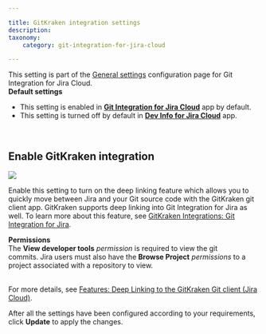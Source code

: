 ```yaml
---

title: GitKraken integration settings
description:
taxonomy:
    category: git-integration-for-jira-cloud

---
```


<div class="bbb-callout bbb--info">
    <div class="irow">
    <div class="ilogobox">
        <span class="logoimg"></span>
    </div>
    <div class="imsgbox">
        This setting is part of the <a href="/git-integration-for-jira-cloud/general-settings-gij-cloud">General settings</a> configuration page for Git Integration for Jira Cloud.
    </div>
    </div>
</div>

<div class="bbb-callout bbb--tip">
    <div class="irow">
    <div class="ilogobox">
        <span class="logoimg"></span>
    </div>
    <div class="imsgbox">
        <b>Default settings</b><br>
        <ul>
            <li>
                This setting is enabled in <a href="https://marketplace.atlassian.com/apps/4984/git-integration-for-jira?tab=overview&hosting=cloud" target="_blank"><b>Git Integration for Jira Cloud</b></a> app by default.
            </li>
            <li>
                This setting is turned off by default in <a href="https://marketplace.atlassian.com/apps/1219270/dev-info-for-jira?hosting=cloud&tab=overview" target="_blank"><b>Dev Info for Jira Cloud</b></a> app.
            </li>
        </ul>
    </div>
    </div>
</div>
<br>

## Enable GitKraken integration

![](https://bigbrassband.atlassian.net/wiki/download/thumbnails/1980563563/gitcloud-gencfg-enable-gitkraken-integration.png?version=1&modificationDate=1645097027976&cacheVersion=1&api=v2&width=680&height=215)

Enable this setting to turn on the deep linking feature which allows you to quickly move between Jira and your Git source code with the GitKraken git client app. GitKraken supports deep linking into Git Integration for Jira as well. To learn more about this feature, see [GitKraken Integrations: Git Integration for Jira](https://support.gitkraken.com/integrations/git-integration-for-jira/).

<div class="bbb-callout bbb--alert">
    <div class="irow">
    <div class="ilogobox">
        <span class="logoimg"></span>
    </div>
    <div class="imsgbox">
        <b>Permissions</b><br>
        The <b>View developer tools</b> <i>permission</i> is required to view the git commits. Jira users must also have the <b>Browse Project</b> <i>permissions</i> to a project associated with a repository to view.
    </div>
    </div>
</div>
<br>

For more details, see [Features: Deep Linking to the GitKraken Git client (Jira Cloud)](/git-integration-for-jira-cloud/deep-linking-to-the-gitkraken-client-gij-cloud).

After all the settings have been configured according to your requirements, click **Update** to apply the changes.

